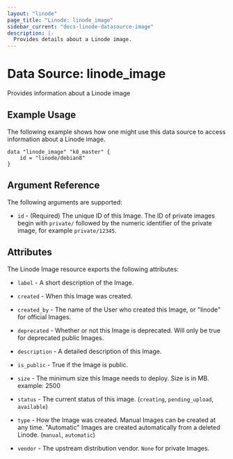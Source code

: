 ```yaml
---
layout: "linode"
page_title: "Linode: linode_image"
sidebar_current: "docs-linode-datasource-image"
description: |-
  Provides details about a Linode image.
---
```


# Data Source: linode\_image

Provides information about a Linode image

## Example Usage

The following example shows how one might use this data source to access information about a Linode image.

```hcl
data "linode_image" "k8_master" {
    id = "linode/debian8"
}
```

## Argument Reference

The following arguments are supported:

* `id` - (Required) The unique ID of this Image.  The ID of private images begin with `private/` followed by the numeric identifier of the private image, for example `private/12345`.

## Attributes

The Linode Image resource exports the following attributes:

* `label` - A short description of the Image.

* `created` - When this Image was created.

* `created_by` - The name of the User who created this Image, or "linode" for official Images.

* `deprecated` - Whether or not this Image is deprecated. Will only be true for deprecated public Images.

* `description` - A detailed description of this Image.

* `is_public` - True if the Image is public.

* `size` - The minimum size this Image needs to deploy. Size is in MB. example: 2500

* `status` - The current status of this image. (`creating`, `pending_upload`, `available`)

* `type` - How the Image was created. Manual Images can be created at any time. "Automatic" Images are created automatically from a deleted Linode. (`manual`, `automatic`)

* `vendor` - The upstream distribution vendor. `None` for private Images.

